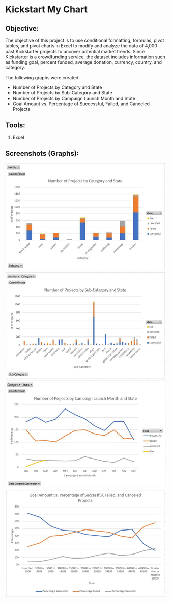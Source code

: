 # Kickstart My Chart

## **Objective:**
The objective of this project is to use conditional formatting, formulas, pivot tables, and pivot charts in Excel to modify and analyze the data of 4,000 past Kickstarter projects to uncover potential market trends. Since Kickstarter is a crowdfunding service, the dataset includes information such as funding goal, percent funded, average donation, currency, country, and category. 

The following graphs were created:
* Number of Projects by Category and State
* Number of Projects by Sub-Category and State
* Number of Projects by Campaign Launch Month and State
* Goal Amount vs. Percentage of Successful, Failed, and Canceled Projects

## **Tools:**
1. Excel

## **Screenshots (Graphs):**
![graph1.jpg](Images/graph1.JPG)
![graph2.jpg](Images/graph2.JPG)
![graph3.jpg](Images/graph3.JPG)
![graph4.jpg](Images/graph4.JPG)
